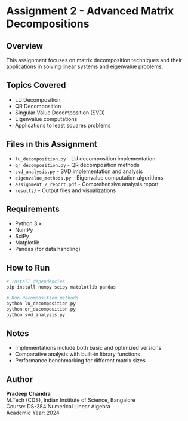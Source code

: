 # Assignment 2 - Advanced Matrix Decompositions

## Overview
This assignment focuses on matrix decomposition techniques and their applications in solving linear systems and eigenvalue problems.

## Topics Covered
- LU Decomposition
- QR Decomposition
- Singular Value Decomposition (SVD)
- Eigenvalue computations
- Applications to least squares problems

## Files in this Assignment
<!-- Add your assignment files here as you complete them -->
- `lu_decomposition.py` - LU decomposition implementation
- `qr_decomposition.py` - QR decomposition methods
- `svd_analysis.py` - SVD implementation and analysis
- `eigenvalue_methods.py` - Eigenvalue computation algorithms
- `assignment_2_report.pdf` - Comprehensive analysis report
- `results/` - Output files and visualizations

## Requirements
- Python 3.x
- NumPy
- SciPy
- Matplotlib
- Pandas (for data handling)

## How to Run
```bash
# Install dependencies
pip install numpy scipy matplotlib pandas

# Run decomposition methods
python lu_decomposition.py
python qr_decomposition.py
python svd_analysis.py
```

## Notes
- Implementations include both basic and optimized versions
- Comparative analysis with built-in library functions
- Performance benchmarking for different matrix sizes

## Author
**Pradeep Chandra**  
M.Tech (CDS), Indian Institute of Science, Bangalore  
Course: DS-284 Numerical Linear Algebra  
Academic Year: 2024